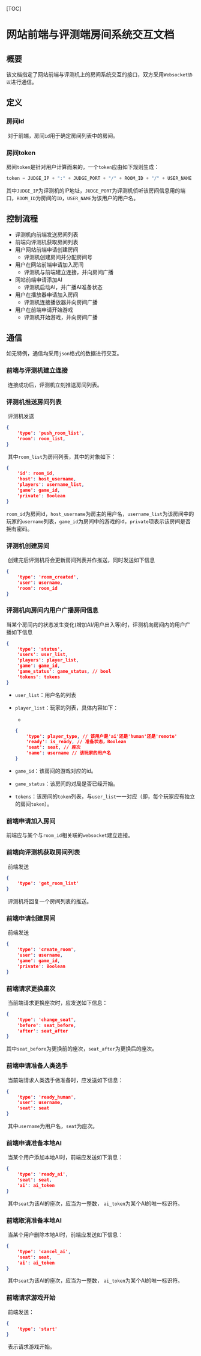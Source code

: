 [TOC]

# 网站前端与评测端房间系统交互文档



## 概要

​	该文档指定了网站前端与评测机上的房间系统交互的接口，双方采用`Websocket协议`进行通信。



## 定义

### 房间id

​	对于前端，房间`id`用于确定房间列表中的房间。



### 房间token

​	房间`token`是针对用户计算而来的，一个`token`应由如下规则生成：

```python
token = JUDGE_IP + ":" + JUDGE_PORT + "/" + ROOM_ID + "/" + USER_NAME
```

​	其中`JUDGE_IP`为评测机的IP地址，`JUDGE_PORT`为评测机侦听该房间信息用的端口，`ROOM_ID`为房间的`ID`，`USER_NAME`为该用户的用户名。



## 控制流程

* 评测机向前端发送房间列表
* 前端向评测机获取房间列表
* 用户网站前端申请创建房间
  * 评测机创建房间并分配房间号
* 用户在网站前端申请加入房间
  * 评测机与前端建立连接，并向房间广播
* 网站前端申请添加AI
  * 评测机启动AI，并广播AI准备状态
* 用户在播放器申请加入房间
  * 评测机连接播放器并向房间广播
* 用户在前端申请开始游戏
  * 评测机开始游戏，并向房间广播



## 通信

如无特例，通信均采用`json`格式的数据进行交互。



### 前端与评测机建立连接

​	连接成功后，评测机立刻推送房间列表。



### 评测机推送房间列表

​	评测机发送

```json
{
	'type': 'push_room_list',
    'room': room_list,
}
```

​	其中`room_list`为房间列表，其中的对象如下：

```json
{
    'id': room_id,
    'host': host_username,
    'players': username_list,
    'game': game_id,
    'private': Boolean
}
```

​	`room_id`为房间id，`host_username`为房主的用户名，`username_list`为该房间中的玩家的`username`列表，`game_id`为房间中的游戏的id，`private`项表示该房间是否拥有密码。	



### 评测机创建房间

​	创建完后评测机将会更新房间列表并作推送，同时发送如下信息

```json
{
    'type': 'room_created',
    'user': username,
    'room': room_id
}
```



### 评测机向房间内用户广播房间信息

​	当某个房间内的状态发生变化(增加AI/用户出入等)时，评测机向房间内的用户广播如下信息

```json
{
    'type': 'status',
    'users': user_list,
    'players': player_list,
    'game': game_id,
    'game_status': game_status, // bool
    'tokens': tokens
}
```

- `user_list`：用户名的列表

- `player_list`：玩家的列表，具体内容如下：

  - 

    ```json
    {
        'type': player_type, // 该用户是'ai'还是'human'还是'remote'
        'ready': is_ready, // 准备状态，Boolean
        'seat': seat, // 座次
        'name': username // 该玩家的用户名
    }
    ```

- `game_id`：该房间的游戏对应的id。

- `game_status`：该房间的对局是否已经开始。

- `tokens`：该房间的`token`列表，与`user_list`一一对应（即，每个玩家应有独立的房间`token`）。

  

### 前端申请加入房间

​	前端应与某个与`room_id`相关联的`websocket`建立连接。



### 前端向评测机获取房间列表

​	前端发送

```json
{
	'type': 'get_room_list'
}
```

​	评测机将回复一个房间列表的推送。



### 前端申请创建房间

​	前端发送

```json
{
    'type': 'create_room',
    'user': username,
    'game': game_id,
    'private': Boolean
}
```



### 前端请求更换座次

​	当前端请求更换座次时，应发送如下信息：

```json
{
    'type': 'change_seat',
    'before': seat_before,
    'after': seat_after
}
```

​	其中`seat_before`为更换前的座次，`seat_after`为更换后的座次。



### 前端申请准备人类选手

​	当前端请求人类选手做准备时，应发送如下信息：

```json
{
    'type': 'ready_human',
    'user': username,
    'seat': seat
}
```

​	其中`username`为用户名，`seat`为座次。



### 前端申请准备本地AI

​	当某个用户添加本地AI时，前端应发送如下消息：

```json
{
    'type': 'ready_ai',
    'seat': seat,
    'ai': ai_token
}
```

​	其中`seat`为该AI的座次，应当为一整数， `ai_token`为某个AI的唯一标识符。	



### 前端取消准备本地AI

​	当某个用户删除本地AI时，前端应发送如下信息：

```json
{
    'type': 'cancel_ai',
    'seat': seat,
    'ai': ai_token
}
```

​	其中`seat`为该AI的座次，应当为一整数， `ai_token`为某个AI的唯一标识符。	



### 前端请求游戏开始

​	前端发送：

```json
{
	'type': 'start'
}
```

​	表示请求游戏开始。
